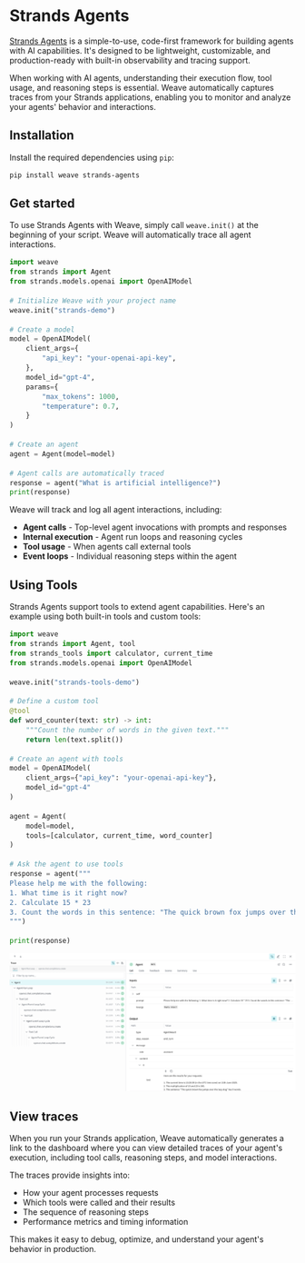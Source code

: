# Strands Agents

[Strands Agents](https://strandsagents.com/) is a simple-to-use, code-first framework for building agents with AI capabilities. It's designed to be lightweight, customizable, and production-ready with built-in observability and tracing support.

When working with AI agents, understanding their execution flow, tool usage, and reasoning steps is essential. Weave automatically captures traces from your Strands applications, enabling you to monitor and analyze your agents' behavior and interactions.

## Installation

Install the required dependencies using `pip`:

```bash
pip install weave strands-agents
```

## Get started

To use Strands Agents with Weave, simply call `weave.init()` at the beginning of your script. Weave will automatically trace all agent interactions.

```python
import weave
from strands import Agent
from strands.models.openai import OpenAIModel

# Initialize Weave with your project name
weave.init("strands-demo")

# Create a model
model = OpenAIModel(
    client_args={
        "api_key": "your-openai-api-key",
    },
    model_id="gpt-4",
    params={
        "max_tokens": 1000,
        "temperature": 0.7,
    }
)

# Create an agent
agent = Agent(model=model)

# Agent calls are automatically traced
response = agent("What is artificial intelligence?")
print(response)
```

Weave will track and log all agent interactions, including:

- **Agent calls** - Top-level agent invocations with prompts and responses
- **Internal execution** - Agent run loops and reasoning cycles  
- **Tool usage** - When agents call external tools
- **Event loops** - Individual reasoning steps within the agent

## Using Tools

Strands Agents support tools to extend agent capabilities. Here's an example using both built-in tools and custom tools:

```python
import weave
from strands import Agent, tool
from strands_tools import calculator, current_time
from strands.models.openai import OpenAIModel

weave.init("strands-tools-demo")

# Define a custom tool
@tool
def word_counter(text: str) -> int:
    """Count the number of words in the given text."""
    return len(text.split())

# Create an agent with tools
model = OpenAIModel(
    client_args={"api_key": "your-openai-api-key"},
    model_id="gpt-4"
)

agent = Agent(
    model=model,
    tools=[calculator, current_time, word_counter]
)

# Ask the agent to use tools
response = agent("""
Please help me with the following:
1. What time is it right now?
2. Calculate 15 * 23
3. Count the words in this sentence: "The quick brown fox jumps over the lazy dog"
""")

print(response)
```

![](./imgs/strands.png)

## View traces

When you run your Strands application, Weave automatically generates a link to the dashboard where you can view detailed traces of your agent's execution, including tool calls, reasoning steps, and model interactions.

The traces provide insights into:
- How your agent processes requests
- Which tools were called and their results
- The sequence of reasoning steps
- Performance metrics and timing information

This makes it easy to debug, optimize, and understand your agent's behavior in production.